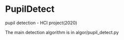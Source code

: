 # PupilDetect
pupil detection - HCI project(2020)

The main detection algorithm is in algor/pupil_detect.py
